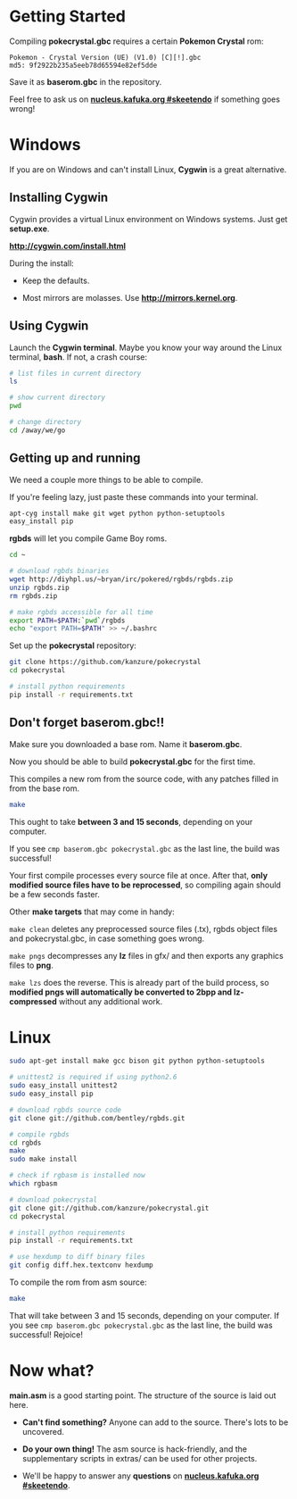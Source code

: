 # Getting Started

Compiling **pokecrystal.gbc** requires a certain **Pokemon Crystal** rom:

```
Pokemon - Crystal Version (UE) (V1.0) [C][!].gbc
md5: 9f2922b235a5eeb78d65594e82ef5dde
```

Save it as **baserom.gbc** in the repository.


Feel free to ask us on **[nucleus.kafuka.org #skeetendo](https://kiwiirc.com/client/irc.nolimitzone.com/?#skeetendo)** if something goes wrong!

# Windows

If you are on Windows and can't install Linux, **Cygwin** is a great alternative.

## Installing Cygwin

Cygwin provides a virtual Linux environment on Windows systems. Just get **setup.exe**.

**http://cygwin.com/install.html**

During the install:

* Keep the defaults.

* Most mirrors are molasses. Use **http://mirrors.kernel.org**.


## Using Cygwin

Launch the **Cygwin terminal**. Maybe you know your way around the Linux terminal, **bash**. If not, a crash course:
```bash
# list files in current directory
ls

# show current directory
pwd

# change directory
cd /away/we/go
```


## Getting up and running

We need a couple more things to be able to compile.

If you're feeling lazy, just paste these commands into your terminal.

```bash
apt-cyg install make git wget python python-setuptools
easy_install pip
```

**rgbds** will let you compile Game Boy roms.

```bash
cd ~

# download rgbds binaries
wget http://diyhpl.us/~bryan/irc/pokered/rgbds/rgbds.zip
unzip rgbds.zip
rm rgbds.zip

# make rgbds accessible for all time
export PATH=$PATH:`pwd`/rgbds
echo "export PATH=$PATH" >> ~/.bashrc
```

Set up the **pokecrystal** repository:

```bash
git clone https://github.com/kanzure/pokecrystal
cd pokecrystal

# install python requirements
pip install -r requirements.txt
```

## Don't forget baserom.gbc!!

Make sure you downloaded a base rom. Name it **baserom.gbc**.

Now you should be able to build **pokecrystal.gbc** for the first time.

This compiles a new rom from the source code, with any patches filled in from the base rom.
```bash
make
```

This ought to take **between 3 and 15 seconds**, depending on your computer.

If you see `cmp baserom.gbc pokecrystal.gbc` as the last line, the build was successful!

Your first compile processes every source file at once. After that, **only modified source files have to be reprocessed**, so compiling again should be a few seconds faster.

Other **make targets** that may come in handy:

`make clean` deletes any preprocessed source files (.tx), rgbds object files and pokecrystal.gbc, in case something goes wrong.

`make pngs` decompresses any **lz** files in gfx/ and then exports any graphics files to **png**.

`make lzs` does the reverse. This is already part of the build process, so **modified pngs will automatically be converted to 2bpp and lz-compressed** without any additional work.


# Linux

```bash
sudo apt-get install make gcc bison git python python-setuptools 

# unittest2 is required if using python2.6
sudo easy_install unittest2
sudo easy_install pip

# download rgbds source code
git clone git://github.com/bentley/rgbds.git

# compile rgbds
cd rgbds
make
sudo make install

# check if rgbasm is installed now
which rgbasm

# download pokecrystal
git clone git://github.com/kanzure/pokecrystal.git
cd pokecrystal

# install python requirements
pip install -r requirements.txt

# use hexdump to diff binary files
git config diff.hex.textconv hexdump
```

To compile the rom from asm source:
```bash
make
```

That will take between 3 and 15 seconds, depending on your computer. If you see `cmp baserom.gbc pokecrystal.gbc` as the last line, the build was successful! Rejoice!


# Now what?

**main.asm** is a good starting point. The structure of the source is laid out here.

* **Can't find something?** Anyone can add to the source. There's lots to be uncovered.

* **Do your own thing!** The asm source is hack-friendly, and the supplementary scripts in extras/ can be used for other projects.

* We'll be happy to answer any **questions** on **[nucleus.kafuka.org #skeetendo](https://kiwiirc.com/client/irc.nolimitzone.com/?#skeetendo)**.

